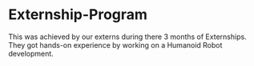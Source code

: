 # Externship-Program
This was achieved by our externs during there 3 months of Externships.
They got hands-on experience by working on a Humanoid Robot development.
